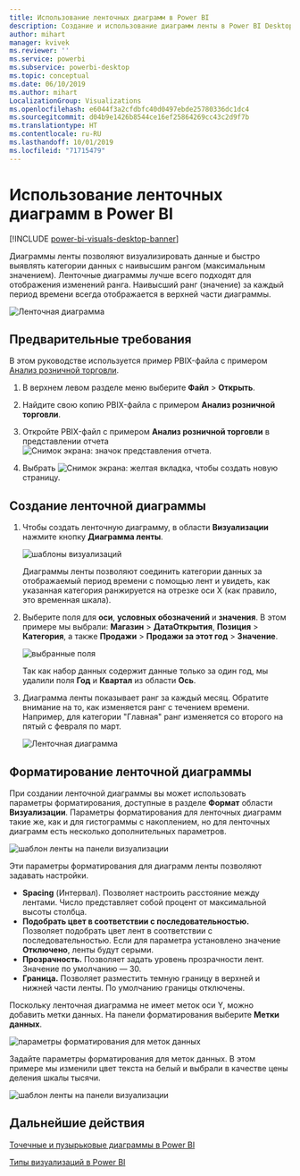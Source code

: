 ```yaml
---
title: Использование ленточных диаграмм в Power BI
description: Создание и использование диаграмм ленты в Power BI Desktop
author: mihart
manager: kvivek
ms.reviewer: ''
ms.service: powerbi
ms.subservice: powerbi-desktop
ms.topic: conceptual
ms.date: 06/10/2019
ms.author: mihart
LocalizationGroup: Visualizations
ms.openlocfilehash: e6044f3a2cfdbfc40d0497ebde25780336dc1dc4
ms.sourcegitcommit: d04b9e1426b8544ce16ef25864269cc43c2d9f7b
ms.translationtype: HT
ms.contentlocale: ru-RU
ms.lasthandoff: 10/01/2019
ms.locfileid: "71715479"
---
```

# <a name="use-ribbon-charts-in-power-bi"></a>Использование ленточных диаграмм в Power BI

[!INCLUDE [power-bi-visuals-desktop-banner](../includes/power-bi-visuals-desktop-banner.md)]

Диаграммы ленты позволяют визуализировать данные и быстро выявлять категории данных с наивысшим рангом (максимальным значением). Ленточные диаграммы лучше всего подходят для отображения изменений ранга. Наивысший ранг (значение) за каждый период времени всегда отображается в верхней части диаграммы. 

![Ленточная диаграмма](media/desktop-ribbon-charts/ribbon-charts-01.png)

## <a name="prerequisites"></a>Предварительные требования

В этом руководстве используется пример PBIX-файла с примером [Анализ розничной торговли](http://download.microsoft.com/download/9/6/D/96DDC2FF-2568-491D-AAFA-AFDD6F763AE3/Retail%20Analysis%20Sample%20PBIX.pbix).

1. В верхнем левом разделе меню выберите **Файл** > **Открыть**.
   
2. Найдите свою копию PBIX-файла с примером **Анализ розничной торговли**.

1. Откройте PBIX-файл с примером **Анализ розничной торговли** в представлении отчета ![Снимок экрана: значок представления отчета](media/power-bi-visualization-kpi/power-bi-report-view.png).

1. Выбрать ![Снимок экрана: желтая вкладка,](media/power-bi-visualization-kpi/power-bi-yellow-tab.png) чтобы создать новую страницу.

## <a name="create-a-ribbon-chart"></a>Создание ленточной диаграммы

1. Чтобы создать ленточную диаграмму, в области **Визуализации** нажмите кнопку **Диаграмма ленты**.

    ![шаблоны визуализаций](media/desktop-ribbon-charts/power-bi-template.png)

    Диаграммы ленты позволяют соединить категории данных за отображаемый период времени с помощью лент и увидеть, как указанная категория ранжируется на отрезке оси X (как правило, это временная шкала).

2. Выберите поля для **оси**, **условных обозначений** и **значения**.  В этом примере мы выбрали: **Магазин** > **ДатаОткрытия**, **Позиция** > **Категория**, а также **Продажи** > **Продажи за этот год** > **Значение**.  

    ![выбранные поля](media/desktop-ribbon-charts/power-bi-ribbon-values.png)

    Так как набор данных содержит данные только за один год, мы удалили поля **Год** и **Квартал** из области **Ось**.

3. Диаграмма ленты показывает ранг за каждый месяц. Обратите внимание на то, как изменяется ранг с течением времени. Например, для категории "Главная" ранг изменяется со второго на пятый с февраля по март.

    ![Ленточная диаграмма](media/desktop-ribbon-charts/power-bi-ribbon.png)

## <a name="format-a-ribbon-chart"></a>Форматирование ленточной диаграммы
При создании ленточной диаграммы вы может использовать параметры форматирования, доступные в разделе **Формат** области **Визуализации**. Параметры форматирования для ленточных диаграмм такие же, как и для гистограммы с накоплением, но для ленточных диаграмм есть несколько дополнительных параметров.

![шаблон ленты на панели визуализации](media/desktop-ribbon-charts/power-bi-format-ribbon.png)

Эти параметры форматирования для диаграмм ленты позволяют задавать настройки.

* **Spacing** (Интервал). Позволяет настроить расстояние между лентами. Число представляет собой процент от максимальной высоты столбца.
* **Подобрать цвет в соответствии с последовательностью.** Позволяет подобрать цвет лент в соответствии с последовательностью. Если для параметра установлено значение **Отключено**, ленты будут серыми.
* **Прозрачность.** Позволяет задать уровень прозрачности лент. Значение по умолчанию — 30.
* **Граница.** Позволяет разместить темную границу в верхней и нижней части ленты. По умолчанию границы отключены.

Поскольку ленточная диаграмма не имеет меток оси Y, можно добавить метки данных. На панели форматирования выберите **Метки данных**. 

![параметры форматирования для меток данных](media/desktop-ribbon-charts/power-bi-labels.png)

Задайте параметры форматирования для меток данных. В этом примере мы изменили цвет текста на белый и выбрали в качестве цены деления шкалы тысячи.

![шаблон ленты на панели визуализации](media/desktop-ribbon-charts/power-bi-data-labels.png)

## <a name="next-steps"></a>Дальнейшие действия

[Точечные и пузырьковые диаграммы в Power BI](power-bi-visualization-scatter.md)

[Типы визуализаций в Power BI](power-bi-visualization-types-for-reports-and-q-and-a.md)
